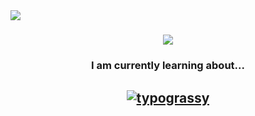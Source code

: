 <img align="left" src="https://visitor-badge.laobi.icu/badge?page_id=dartyourt.dartyourt" />

<h1 align="center">
  <a href="https://git.io/typing-svg">
    <img src="https://readme-typing-svg.demolab.com?font=Righteous&size=40&pause=1000&color=B1AFFF&width=435&height=65&lines=Hola!;It's+me%2C+Dayys!;Welcome+to+my+profile!" />
  </a>
</h1>

<h3 align="center">I am currently learning about...</h3>

<h2 align="center">
  <a href="https://github.com/kawarimidoll/typograssy">
    <img alt="typograssy" src="https://typograssy.deno.dev/api?text=Machine%20Learning%20&l1=4535c1&l2=478ccf&l3=36c2ce&l4=77e4c8">
  </a>
</h2>
